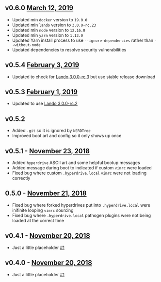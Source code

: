 v0.6.0 [March 12, 2019](https://github.com/lando/hyperdrive/releases/tag/v0.6.0)
-----------------------

* Updated min `docker` version to `19.0.0`
* Updated min `lando` version to `3.0.0-rc.23`
* Updated min `node` version to `12.16.0`
* Updated min `yarn` version to `1.13.0`
* Updated Yarn install process to use `--ignore-dependencies` rather than `--without-node`
* Updated dependencies to resolve security vulnerabilities

v0.5.4 [February 3, 2019](https://github.com/lando/hyperdrive/releases/tag/v0.5.4)
-------------------------

* Updated to check for [Lando 3.0.0-rc.3](https://github.com/lando/lando/releases) but use stable release download

v0.5.3 [February 1, 2019](https://github.com/lando/hyperdrive/releases/tag/v0.5.3)
-------------------------

* Updated to use [Lando 3.0.0-rc.2](https://github.com/lando/lando/releases)

v0.5.2
------

* Added `.git` so it is ignored by `NERDTree`
* Improved boot art and config so it only shows up once

v0.5.1 - [November 23, 2018](https://github.com/lando/hyperdrive/releases/tag/v0.5.1)
----------------------------

* Added `hyperdrive` ASCII art and some helpful bootup messages
* Added message during boot to indicated if custom `vimrc` were loaded
* Fixed bug where custom `.hyperdrive.local` `vimrc` were not loading correctly

0.5.0 - [November 21, 2018](https://github.com/lando/hyperdrive/releases/tag/v0.5.0)
----------------------------

* Fixed bug where forked hyperdrives put into `.hyperdrive.local` were inifinite looping `vimrc` sourcing
* Fixed bug where `.hyperdrive.local` pathogen plugins were not being loaded at the correct time

v0.4.1 - [November 20, 2018](https://github.com/lando/hyperdrive/releases/tag/v0.4.1)
----------------------------

* Just a little placeholder [#1](https://github.com/lando/hyperdrive/issues/1)

v0.4.0 - [November 20, 2018](https://github.com/lando/hyperdrive/releases/tag/v0.4.0)
----------------------------

* Just a little placeholder [#1](https://github.com/lando/hyperdrive/issues/1)

